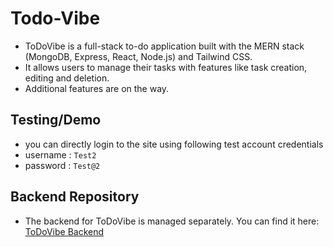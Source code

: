# Todo-Vibe
- ToDoVibe is a full-stack to-do application built with the MERN stack (MongoDB, Express, React, Node.js) and Tailwind CSS.
- It allows users to manage their tasks with features like task creation, editing and deletion.
- Additional features are on the way.
## Testing/Demo
- you can directly login to the site using following test account credentials
- username : `Test2`
- password : `Test@2`
## Backend Repository
- The backend for ToDoVibe is managed separately. You can find it here: [ToDoVibe Backend](https://github.com/niteshgiri-7/Todo_App_backend)
